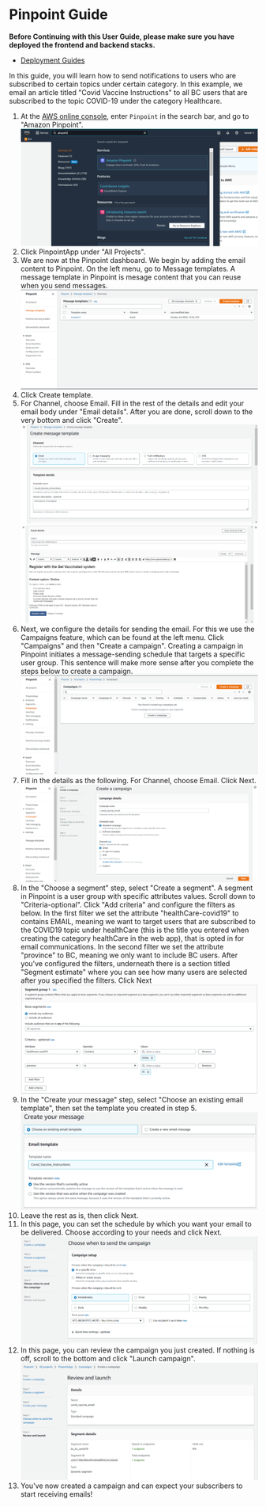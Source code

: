# Pinpoint Guide

**Before Continuing with this User Guide, please make sure you have deployed the frontend and backend stacks.**

- [Deployment Guides](./DeploymentGuide.md)

In this guide, you will learn how to send notifications to users who are subscribed to certain topics under certain category. In this example, we email an article titled "Covid Vaccine Instructions" to all BC users that are subscribed to the topic COVID-19 under the category Healthcare. 

1. At the [AWS online console](https://console.aws.amazon.com/console/home), enter `Pinpoint` in the search bar, and go to "Amazon Pinpoint".![alt text](images/pinpoint_guide/search_pinpoint.PNG)
2. Click PinpointApp under "All Projects".
3. We are now at the Pinpoint dashboard. We begin by adding the email content to Pinpoint. On the left menu, go to Message templates. A message template in Pinpoint is mesage content that you can reuse when you send messages. ![alt text](images/pinpoint_guide/message_templates.PNG)
4. Click Create template. 
5. For Channel, choose Email. Fill in the rest of the details and edit your email body under "Email details". After you are done, scroll down to the very bottom and click "Create". ![alt text](images/pinpoint_guide/message_template_1.PNG) ![alt text](images/pinpoint_guide/message_template_2.PNG)
6. Next, we configure the details for sending the email. For this we use the Campaigns feature, which can be found at the left menu. Click "Campaigns" and then "Create a campaign". Creating a campaign in Pinpoint initiates a message-sending schedule that targets a specific user group. This sentence will make more sense after you complete the steps below to create a campaign.![alt text](images/pinpoint_guide/campaigns.PNG)
7. Fill in the details as the following. For Channel, choose Email. Click Next. ![alt text](images/pinpoint_guide/campaign_1.PNG)
8. In the "Choose a segment" step, select "Create a segment". A segment in Pinpoint is a user group with specific attributes values. Scroll down to "Criteria-optional". Click "Add criteria" and configure the filters as below. In the first filter we set the attribute "healthCare-covid19" to contains EMAIL, meaning we want to target users that are subscribed to the COVID19 topic under healthCare (this is the title you entered when creating the category healthCare in the web app), that is opted in for email communications. In the second filter we set the attribute "province" to BC, meaning we only want to include BC users. After you've configured the filters, underneath there is a section titled "Segment estimate" where you can see how many users are selected after you specified the filters. Click Next ![alt text](images/pinpoint_guide/make_segment_group.PNG)
9. In the "Create your message" step, select "Choose an existing email template", then set the template you created in step 5. ![alt text](images/pinpoint_guide/create_message.PNG)
10. Leave the rest as is, then click Next.
11. In this page, you can set the schedule by which you want your email to be delivered. Choose according to your needs and click Next. ![alt text](images/pinpoint_guide/campaign_schedule.PNG)
12. In this page, you can review the campaign you just created. If nothing is off, scroll to the bottom and click "Launch campaign". ![alt text](images/pinpoint_guide/review.PNG)
13. You've now created a campaign and can expect your subscribers to start receiving emails!
